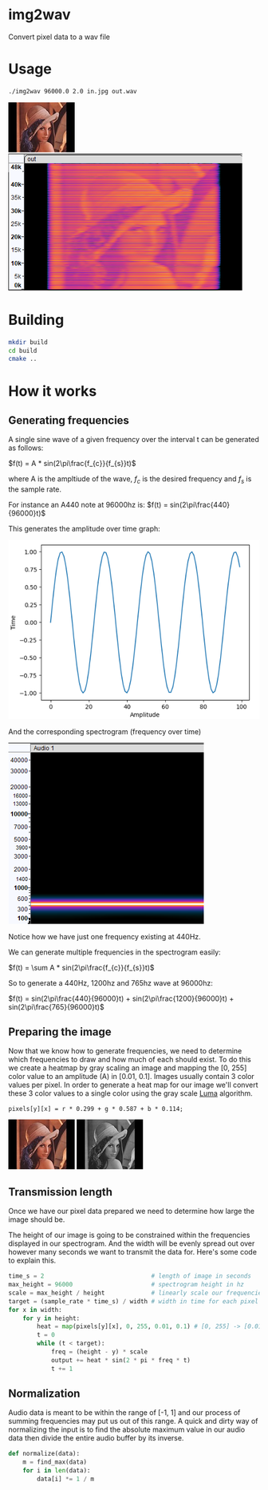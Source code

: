 # img2wav
Convert pixel data to a wav file

# Usage
```sh
./img2wav 96000.0 2.0 in.jpg out.wav
```
![lena](/images/lena.jpg "lena.jpg normal") ![lena_fft](/images/example.png "lena.jpg in a spectrogram")

# Building
```sh
mkdir build
cd build
cmake ..
```

# How it works
## Generating frequencies
A single sine wave of a given frequency over the interval t can be generated as follows:

$f(t) = A * sin(2\pi\frac{f_{c}}{f_{s}}t)$

where A is the ampltiude of the wave, $f_{c}$ is the desired frequency and $f_{s}$ is the sample rate.

For instance an A440 note at 96000hz is:
$f(t) = sin(2\pi\frac{440}{96000}t)$

This generates the amplitude over time graph:

![time_amp_graph](images/amp_time_graph.png)

And the corresponding spectrogram (frequency over time)

![time_freq_graph](images/freq_time_graph.png)

Notice how we have just one frequency existing at 440Hz.

We can generate multiple frequencies in the spectrogram easily:

$f(t) = \sum A * sin(2\pi\frac{f_{c}}{f_{s}}t)$

So to generate a 440Hz, 1200hz and 765hz wave at 96000hz:

$f(t) = sin(2\pi\frac{440}{96000}t) + sin(2\pi\frac{1200}{96000}t) + sin(2\pi\frac{765}{96000}t)$

## Preparing the image
Now that we know how to generate frequencies, we need to determine which frequencies to draw and how much of each should exist. To do this we create a heatmap by gray scaling an image and mapping the [0, 255] color value to an amplitude (A) in [0.01, 0.1].
Images usually contain 3 color values per pixel. In order to generate a heat map for our image we'll convert these 3 color values to a single color using the gray scale  [Luma](https://en.wikipedia.org/wiki/Luma_%28video%29#Rec._601_luma_versus_Rec._709_luma_coefficients) algorithm.
```
pixels[y][x] = r * 0.299 + g * 0.587 + b * 0.114;
```
![lena](images/lena.jpg) ![lena_gray](images/lena_gray.jpg)

## Transmission length
Once we have our pixel data prepared we need to determine how large the image should be.

The height of our image is going to be constrained within the frequencies displayed in our spectrogram. And the width will be evenly spread out over however many seconds we want to transmit the data for. Here's some code to explain this.

```py
time_s = 2                              # length of image in seconds
max_height = 96000                      # spectrogram height in hz
scale = max_height / height             # linearly scale our frequencies
target = (sample_rate * time_s) / width # width in time for each pixel
for x in width:
    for y in height:
        heat = map(pixels[y][x], 0, 255, 0.01, 0.1) # [0, 255] -> [0.01, 0.1]
        t = 0
        while (t < target):
            freq = (height - y) * scale
            output += heat * sin(2 * pi * freq * t)
            t += 1
```

## Normalization
Audio data is meant to be within the range of [-1, 1] and our process of summing frequencies may put us out of this range. A quick and dirty way of normalizing the input is to find the absolute maximum value in our audio data then divide the entire audio buffer by its inverse.
```py
def normalize(data):
    m = find_max(data)
    for i in len(data):
        data[i] *= 1 / m
```
